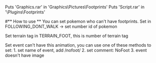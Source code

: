 Puts 'Graphics.rar' in 'Graphics\Pictures\Footprints'
Puts 'Script.rar' in '\Plugins\Footprints'

#** How to use **
You can set pokemon who can't have footprints.
Set in FOLLOWING_DONT_WALK -> set number id of pokemon

Set terrain tag in TERRAIN_FOOT, this is number of terrain tag

Set event can't have this animation, you can use one of these methods to set:
	1. set name of event, add /nofoot/
	2. set comment: NoFoot
	3. event doesn't have image